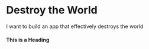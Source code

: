 # Destroy the World
I want to build an app that effectively destroys the world

#### This is a Heading
